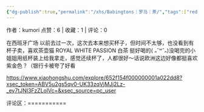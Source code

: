 ```yaml
---
{"dg-publish":true,"permalink":"/xhs/Babingtons｜罗马｜茶/","tags":["rednote","罗马"]}
---
```


作者：kumori
点赞：6   |   收藏：1   |   评论：0

在西班牙广场
以前去过一次，这次去本来想买杯子，但时间不太够，也没看到有杯子卖，喜欢茶壶猫
ROYAL WHITE PASSION 白茶 挺好喝的( ᎔˘꒳˘᎔)没喝完的小姐姐用纸杯装上给我拿走，感觉还续杯了，人都很好～话说欧洲这边好像都挺喜欢紫金色？（银行卡被夸了好看

https://www.xiaohongshu.com/explore/652f154f000000001a022dd8?xsec_token=ABV5u2gs5qv0-UK33zqVjMJj2Lz-_ey7tJNI3FzZLolVc=&xsec_source=pc_user

评论区：===========


